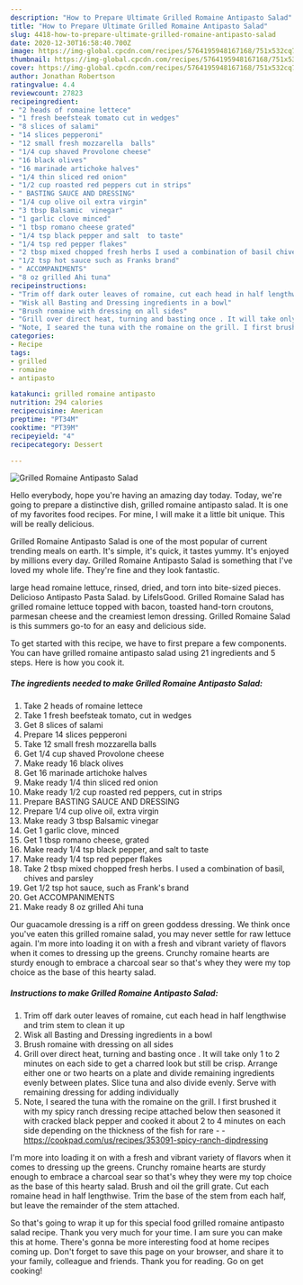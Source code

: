 ```yaml
---
description: "How to Prepare Ultimate Grilled Romaine Antipasto Salad"
title: "How to Prepare Ultimate Grilled Romaine Antipasto Salad"
slug: 4418-how-to-prepare-ultimate-grilled-romaine-antipasto-salad
date: 2020-12-30T16:58:40.700Z
image: https://img-global.cpcdn.com/recipes/5764195948167168/751x532cq70/grilled-romaine-antipasto-salad-recipe-main-photo.jpg
thumbnail: https://img-global.cpcdn.com/recipes/5764195948167168/751x532cq70/grilled-romaine-antipasto-salad-recipe-main-photo.jpg
cover: https://img-global.cpcdn.com/recipes/5764195948167168/751x532cq70/grilled-romaine-antipasto-salad-recipe-main-photo.jpg
author: Jonathan Robertson
ratingvalue: 4.4
reviewcount: 27823
recipeingredient:
- "2 heads of romaine lettece"
- "1 fresh beefsteak tomato cut in wedges"
- "8 slices of salami"
- "14 slices pepperoni"
- "12 small fresh mozzarella  balls"
- "1/4 cup shaved Provolone cheese"
- "16 black olives"
- "16 marinade artichoke halves"
- "1/4 thin sliced red onion"
- "1/2 cup roasted red peppers cut in strips"
- " BASTING SAUCE AND DRESSING"
- "1/4 cup olive oil extra virgin"
- "3 tbsp Balsamic  vinegar"
- "1 garlic clove minced"
- "1 tbsp romano cheese grated"
- "1/4 tsp black pepper and salt  to taste"
- "1/4 tsp red pepper flakes"
- "2 tbsp mixed chopped fresh herbs I used a combination of basil chives and parsley"
- "1/2 tsp hot sauce such as Franks brand"
- " ACCOMPANIMENTS"
- "8 oz grilled Ahi tuna"
recipeinstructions:
- "Trim off dark outer leaves of romaine, cut each head in half lengthwise and trim stem to clean it up"
- "Wisk all Basting and Dressing ingredients in a bowl"
- "Brush romaine with dressing on all sides"
- "Grill over direct heat, turning and basting once . It will take only 1 to 2 minutes on each side to get a charred look but still be crisp. Arrange either one or two hearts on a plate and divide remaining ingredients evenly between plates. Slice tuna and also divide evenly. Serve with remaining dressing for adding individually"
- "Note, I seared the tuna with the romaine on the grill. I first brushed it with my spicy ranch dressing recipe attached below then seasoned it with cracked black pepper and cooked it about 2 to 4 minutes on each side depending on the thickness of the fish for rare  https://cookpad.com/us/recipes/353091-spicy-ranch-dipdressing"
categories:
- Recipe
tags:
- grilled
- romaine
- antipasto

katakunci: grilled romaine antipasto 
nutrition: 294 calories
recipecuisine: American
preptime: "PT34M"
cooktime: "PT39M"
recipeyield: "4"
recipecategory: Dessert

---
```



![Grilled Romaine Antipasto Salad](https://img-global.cpcdn.com/recipes/5764195948167168/751x532cq70/grilled-romaine-antipasto-salad-recipe-main-photo.jpg)

Hello everybody, hope you're having an amazing day today. Today, we're going to prepare a distinctive dish, grilled romaine antipasto salad. It is one of my favorites food recipes. For mine, I will make it a little bit unique. This will be really delicious.

Grilled Romaine Antipasto Salad is one of the most popular of current trending meals on earth. It's simple, it's quick, it tastes yummy. It's enjoyed by millions every day. Grilled Romaine Antipasto Salad is something that I've loved my whole life. They're fine and they look fantastic.

large head romaine lettuce, rinsed, dried, and torn into bite-sized pieces. Delicioso Antipasto Pasta Salad. by LifeIsGood. Grilled Romaine Salad has grilled romaine lettuce topped with bacon, toasted hand-torn croutons, parmesan cheese and the creamiest lemon dressing. Grilled Romaine Salad is this summers go-to for an easy and delicious side.


To get started with this recipe, we have to first prepare a few components. You can have grilled romaine antipasto salad using 21 ingredients and 5 steps. Here is how you cook it.

<!--inarticleads1-->

##### The ingredients needed to make Grilled Romaine Antipasto Salad:

1. Take 2 heads of romaine lettece
1. Take 1 fresh beefsteak tomato, cut in wedges
1. Get 8 slices of salami
1. Prepare 14 slices pepperoni
1. Take 12 small fresh mozzarella  balls
1. Get 1/4 cup shaved Provolone cheese
1. Make ready 16 black olives
1. Get 16 marinade artichoke halves
1. Make ready 1/4 thin sliced red onion
1. Make ready 1/2 cup roasted red peppers, cut in strips
1. Prepare  BASTING SAUCE AND DRESSING
1. Prepare 1/4 cup olive oil, extra virgin
1. Make ready 3 tbsp Balsamic  vinegar
1. Get 1 garlic clove, minced
1. Get 1 tbsp romano cheese, grated
1. Make ready 1/4 tsp black pepper, and salt  to taste
1. Make ready 1/4 tsp red pepper flakes
1. Take 2 tbsp mixed chopped fresh herbs. I used a combination of basil, chives and parsley
1. Get 1/2 tsp hot sauce, such as Frank&#39;s brand
1. Get  ACCOMPANIMENTS
1. Make ready 8 oz grilled Ahi tuna


Our guacamole dressing is a riff on green goddess dressing. We think once you&#39;ve eaten this grilled romaine salad, you may never settle for raw lettuce again. I&#39;m more into loading it on with a fresh and vibrant variety of flavors when it comes to dressing up the greens. Crunchy romaine hearts are sturdy enough to embrace a charcoal sear so that&#39;s whey they were my top choice as the base of this hearty salad. 

<!--inarticleads2-->

##### Instructions to make Grilled Romaine Antipasto Salad:

1. Trim off dark outer leaves of romaine, cut each head in half lengthwise and trim stem to clean it up
1. Wisk all Basting and Dressing ingredients in a bowl
1. Brush romaine with dressing on all sides
1. Grill over direct heat, turning and basting once . It will take only 1 to 2 minutes on each side to get a charred look but still be crisp. Arrange either one or two hearts on a plate and divide remaining ingredients evenly between plates. Slice tuna and also divide evenly. Serve with remaining dressing for adding individually
1. Note, I seared the tuna with the romaine on the grill. I first brushed it with my spicy ranch dressing recipe attached below then seasoned it with cracked black pepper and cooked it about 2 to 4 minutes on each side depending on the thickness of the fish for rare -  - https://cookpad.com/us/recipes/353091-spicy-ranch-dipdressing


I&#39;m more into loading it on with a fresh and vibrant variety of flavors when it comes to dressing up the greens. Crunchy romaine hearts are sturdy enough to embrace a charcoal sear so that&#39;s whey they were my top choice as the base of this hearty salad. Brush and oil the grill grate. Cut each romaine head in half lengthwise. Trim the base of the stem from each half, but leave the remainder of the stem attached. 

So that's going to wrap it up for this special food grilled romaine antipasto salad recipe. Thank you very much for your time. I am sure you can make this at home. There's gonna be more interesting food at home recipes coming up. Don't forget to save this page on your browser, and share it to your family, colleague and friends. Thank you for reading. Go on get cooking!
